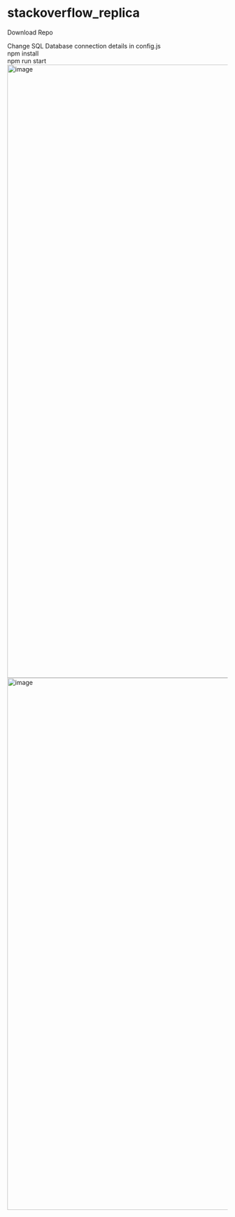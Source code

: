 # stackoverflow_replica

Download Repo

Change SQL Database connection details in config.js<br />
npm install <br />
npm run start
<img width="1398" alt="image" src="https://user-images.githubusercontent.com/91353137/149983334-874a4cee-8861-44b2-a7bc-8753be64ae41.png">
<img width="1213" alt="image" src="https://user-images.githubusercontent.com/91353137/149983636-0c517c56-40a3-4c93-a0aa-07bd80fdeb88.png">
